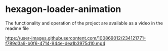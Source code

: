 # hexagon-loader-animation
The functionality and operation of the project are available as a video in the readme file


https://user-images.githubusercontent.com/100869012/234121771-f789d3a9-b0f6-4714-944e-dea1b3975d10.mp4

